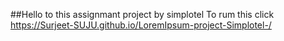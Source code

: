 ##Hello to this assignmant project by simplotel
To rum this click https://Surjeet-SUJU.github.io/LoremIpsum-project-Simplotel-/
